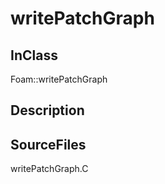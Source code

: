 # writePatchGraph 
## InClass
Foam::writePatchGraph

## Description


## SourceFiles
writePatchGraph.C

